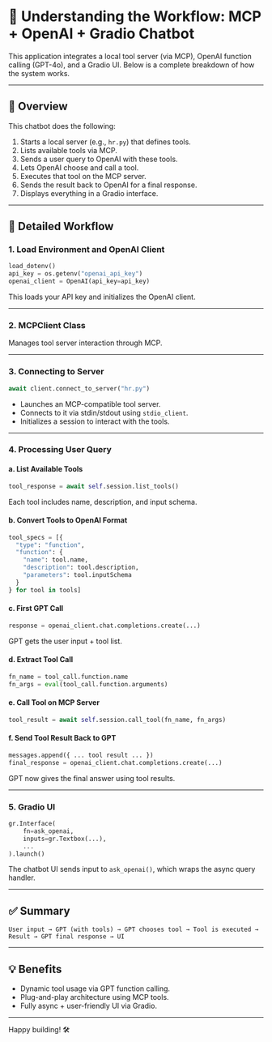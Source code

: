 
# 🧠 Understanding the Workflow: MCP + OpenAI + Gradio Chatbot

This application integrates a local tool server (via MCP), OpenAI function calling (GPT-4o), and a Gradio UI. Below is a complete breakdown of how the system works.

---

## 🔁 Overview

This chatbot does the following:

1. Starts a local server (e.g., `hr.py`) that defines tools.
2. Lists available tools via MCP.
3. Sends a user query to OpenAI with these tools.
4. Lets OpenAI choose and call a tool.
5. Executes that tool on the MCP server.
6. Sends the result back to OpenAI for a final response.
7. Displays everything in a Gradio interface.

---

## 🔧 Detailed Workflow

### 1. Load Environment and OpenAI Client

```python
load_dotenv()
api_key = os.getenv("openai_api_key")
openai_client = OpenAI(api_key=api_key)
```

This loads your API key and initializes the OpenAI client.

---

### 2. MCPClient Class

Manages tool server interaction through MCP.

---

### 3. Connecting to Server

```python
await client.connect_to_server("hr.py")
```

- Launches an MCP-compatible tool server.
- Connects to it via stdin/stdout using `stdio_client`.
- Initializes a session to interact with the tools.

---

### 4. Processing User Query

#### a. List Available Tools

```python
tool_response = await self.session.list_tools()
```

Each tool includes name, description, and input schema.

#### b. Convert Tools to OpenAI Format

```python
tool_specs = [{
  "type": "function",
  "function": {
    "name": tool.name,
    "description": tool.description,
    "parameters": tool.inputSchema
  }
} for tool in tools]
```

#### c. First GPT Call

```python
response = openai_client.chat.completions.create(...)
```

GPT gets the user input + tool list.

#### d. Extract Tool Call

```python
fn_name = tool_call.function.name
fn_args = eval(tool_call.function.arguments)
```

#### e. Call Tool on MCP Server

```python
tool_result = await self.session.call_tool(fn_name, fn_args)
```

#### f. Send Tool Result Back to GPT

```python
messages.append({ ... tool result ... })
final_response = openai_client.chat.completions.create(...)
```

GPT now gives the final answer using tool results.

---

### 5. Gradio UI

```python
gr.Interface(
    fn=ask_openai,
    inputs=gr.Textbox(...),
    ...
).launch()
```

The chatbot UI sends input to `ask_openai()`, which wraps the async query handler.

---

## ✅ Summary

```text
User input → GPT (with tools) → GPT chooses tool → Tool is executed → Result → GPT final response → UI
```

---

## 💡 Benefits

- Dynamic tool usage via GPT function calling.
- Plug-and-play architecture using MCP tools.
- Fully async + user-friendly UI via Gradio.

---

Happy building! 🛠️
